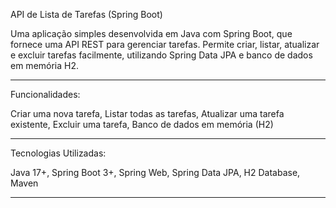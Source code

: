  API de Lista de Tarefas (Spring Boot)
 
Uma aplicação simples desenvolvida em Java com Spring Boot, que fornece uma API REST para gerenciar tarefas.
Permite criar, listar, atualizar e excluir tarefas facilmente, utilizando Spring Data JPA e banco de dados em memória H2.

---

 Funcionalidades:
 
 Criar uma nova tarefa, 
 Listar todas as tarefas, 
 Atualizar uma tarefa existente, 
 Excluir uma tarefa, 
 Banco de dados em memória (H2)

---

Tecnologias Utilizadas:

Java 17+, 
Spring Boot 3+, 
Spring Web, 
Spring Data JPA, 
H2 Database, 
Maven

---
